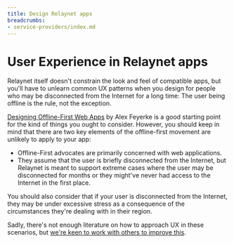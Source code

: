 ```yaml
---
title: Design Relaynet apps
breadcrumbs:
- service-providers/index.md
---
```


# User Experience in Relaynet apps

Relaynet itself doesn't constrain the look and feel of compatible apps, but you'll have to unlearn common UX patterns when you design for people who may be disconnected from the Internet for a long time: The user being offline is the rule, not the exception.

[Designing Offline-First Web Apps](https://alistapart.com/article/offline-first/) by Alex Feyerke is a good starting point for the kind of things you ought to consider. However, you should keep in mind that there are two key elements of the offline-first movement are unlikely to apply to your app:

- Offline-First advocates are primarily concerned with web applications.
- They assume that the user is briefly disconnected from the Internet, but Relaynet is meant to support extreme cases where the user may be disconnected for months or they might've never had access to the Internet in the first place.

You should also consider that if your user is disconnected from the Internet, they may be under excessive stress as a consequence of the circumstances they're dealing with in their region.

Sadly, there's not enough literature on how to approach UX in these scenarios, but [we're keen to work with others to improve this](https://github.com/relaycorp/relayverse/issues/26).
